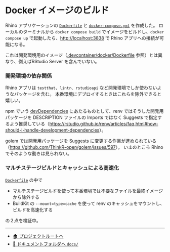 # Docker イメージのビルド

Rhino アプリケーションの [`Dockerfile`](../Dockerfile) と [`docker-compose.yml`](../docker-compose.yml) を作成した。
ローカルのターミナルから `docker compose build` でイメージをビルドし、`docker compose up` で起動したら、<http://localhost:3838> で Rhino アプリへの接続が可能になる。

これは開発環境用のイメージ（[.devcontainer/docker/Dockerfile](../.devcontainer/docker/Dockerfile) 参照）とは異なり、例えばRStudio Server を含んでいない。

### 開発環境の依存関係

Rhino アプリは `testthat`、`lintr`、`rstudioapi` など開発環境でしか使わないようなパッケージを含む。
本番環境にデプロイするときはこれらを除外できると嬉しい。

npm でいう [devDependencies](https://docs.npmjs.com/specifying-dependencies-and-devdependencies-in-a-package-json-file) にあたるものとして、renv ではそうした開発用パッケージを DESCRIPTION ファイルの Imports ではなく Suggests で指定するよう推奨している（<https://rstudio.github.io/renv/articles/faq.html#how-should-i-handle-development-dependencies>）。

golem では開発用パッケージを Suggests に変更する作業が進められている（<https://github.com/ThinkR-open/golem/issues/597>）。
いまのところ Rhino でそのような動きは見られない。

### マルチステージビルドとキャッシュによる高速化

[`Dockerfile`](../Dockerfile) の中で

* マルチステージビルドを使って本番環境では不要なファイルを最終イメージから除外する
* BuildKit の `--mount=type=cache` を使って renv のキャッシュをマウントし、ビルドを高速化する

の２点を検証中。

---

- [🏠 プロジェクトルートへ](https://github.com/terashim/rhino-training)
- [📗 ドキュメントフォルダへ `docs/`](./)

